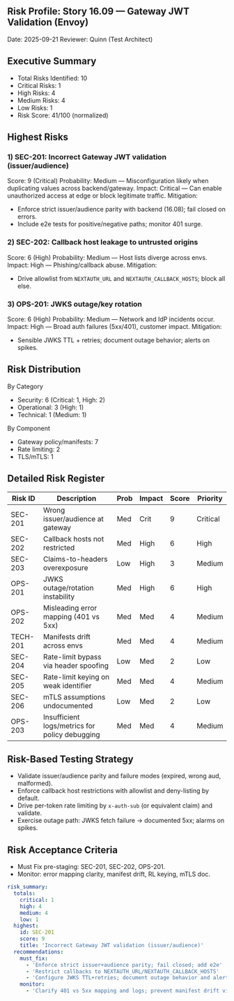## Risk Profile: Story 16.09 — Gateway JWT Validation (Envoy)

Date: 2025-09-21
Reviewer: Quinn (Test Architect)

## Executive Summary
- Total Risks Identified: 10
- Critical Risks: 1
- High Risks: 4
- Medium Risks: 4
- Low Risks: 1
- Risk Score: 41/100 (normalized)

## Highest Risks

### 1) SEC-201: Incorrect Gateway JWT validation (issuer/audience)
Score: 9 (Critical)
Probability: Medium — Misconfiguration likely when duplicating values across backend/gateway.
Impact: Critical — Can enable unauthorized access at edge or block legitimate traffic.
Mitigation:
- Enforce strict issuer/audience parity with backend (16.08); fail closed on errors.
- Include e2e tests for positive/negative paths; monitor 401 surge.

### 2) SEC-202: Callback host leakage to untrusted origins
Score: 6 (High)
Probability: Medium — Host lists diverge across envs.
Impact: High — Phishing/callback abuse.
Mitigation:
- Drive allowlist from `NEXTAUTH_URL` and `NEXTAUTH_CALLBACK_HOSTS`; block all else.

### 3) OPS-201: JWKS outage/key rotation
Score: 6 (High)
Probability: Medium — Network and IdP incidents occur.
Impact: High — Broad auth failures (5xx/401), customer impact.
Mitigation:
- Sensible JWKS TTL + retries; document outage behavior; alerts on spikes.

## Risk Distribution

By Category
- Security: 6 (Critical: 1, High: 2)
- Operational: 3 (High: 1)
- Technical: 1 (Medium: 1)

By Component
- Gateway policy/manifests: 7
- Rate limiting: 2
- TLS/mTLS: 1

## Detailed Risk Register

| Risk ID  | Description                                        | Prob | Impact | Score | Priority |
|----------|----------------------------------------------------|------|--------|-------|----------|
| SEC-201  | Wrong issuer/audience at gateway                   | Med  | Crit   | 9     | Critical |
| SEC-202  | Callback hosts not restricted                      | Med  | High   | 6     | High     |
| SEC-203  | Claims-to-headers overexposure                      | Low  | High   | 3     | Medium   |
| OPS-201  | JWKS outage/rotation instability                    | Med  | High   | 6     | High     |
| OPS-202  | Misleading error mapping (401 vs 5xx)               | Med  | Med    | 4     | Medium   |
| TECH-201 | Manifests drift across envs                         | Med  | Med    | 4     | Medium   |
| SEC-204  | Rate-limit bypass via header spoofing               | Low  | Med    | 2     | Low      |
| SEC-205  | Rate-limit keying on weak identifier                | Med  | Med    | 4     | Medium   |
| SEC-206  | mTLS assumptions undocumented                       | Low  | Med    | 2     | Low      |
| OPS-203  | Insufficient logs/metrics for policy debugging      | Med  | Med    | 4     | Medium   |

## Risk-Based Testing Strategy
- Validate issuer/audience parity and failure modes (expired, wrong aud, malformed).
- Enforce callback host restrictions with allowlist and deny-listing by default.
- Drive per-token rate limiting by `x-auth-sub` (or equivalent claim) and validate.
- Exercise outage path: JWKS fetch failure → documented 5xx; alarms on spikes.

## Risk Acceptance Criteria
- Must Fix pre-staging: SEC-201, SEC-202, OPS-201.
- Monitor: error mapping clarity, manifest drift, RL keying, mTLS doc.

```yaml
risk_summary:
  totals:
    critical: 1
    high: 4
    medium: 4
    low: 1
  highest:
    id: SEC-201
    score: 9
    title: 'Incorrect Gateway JWT validation (issuer/audience)'
  recommendations:
    must_fix:
      - 'Enforce strict issuer+audience parity; fail closed; add e2e'
      - 'Restrict callbacks to NEXTAUTH_URL/NEXTAUTH_CALLBACK_HOSTS'
      - 'Configure JWKS TTL+retries; document outage behavior and alerting'
    monitor:
      - 'Clarify 401 vs 5xx mapping and logs; prevent manifest drift via GitOps checks'
```

